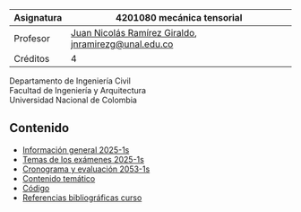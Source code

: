 | Asignatura | 4201080 mecánica tensorial                                                             |
| ---        | ---                                                                                    |
| Profesor   | [Juan Nicolás Ramírez Giraldo](https://github.com/jnramirezg/), jnramirezg@unal.edu.co |
| Créditos   | 4                                                                                      |

Departamento de Ingeniería Civil\
Facultad de Ingeniería y Arquitectura\
Universidad Nacional de Colombia


## Contenido
- [Información general 2025-1s](/docs/informacion_general_2023-1s.md)
- [Temas de los exámenes 2025-1s](/docs/temas_examenes_2025-1s.md)
- [Cronograma y evaluación 2053-1s](/docs/cronograma_2025-1s.md)
- [Contenido temático](/docs/contenido_tematico_2.md)
- [Código](/docs/codigo.md)
- [Referencias bibliográficas curso](/docs/referencias_curso.md)
